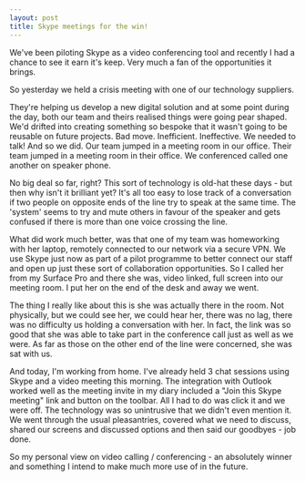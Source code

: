```yaml
---
layout: post
title: Skype meetings for the win!
---
```

We've been piloting Skype as a video conferencing tool and recently I had a chance to see it earn it's keep. Very much a fan of the opportunities it brings.

So yesterday we held a crisis meeting with one of our technology suppliers.

They're helping us develop a new digital solution and at some point during the day, both our team and theirs realised things were going pear shaped. We'd drifted into creating something so bespoke that it wasn't going to be reusable on future projects. Bad move. Inefficient. Ineffective. We needed to talk! And so we did. Our team jumped in a meeting room in our office. Their team jumped in a meeting room in their office. We conferenced called one another on speaker phone.

No big deal so far, right? This sort of technology is old-hat these days - but then why isn't it brilliant yet? It's all too easy to lose track of a conversation if two people on opposite ends of the line try to speak at the same time. The 'system' seems to try and mute others in favour of the speaker and gets confused if there is more than one voice crossing the line.

What did work much better, was that one of my team was homeworking with her laptop, remotely connected to our network via a secure VPN. We use Skype just now as part of a pilot programme to better connect our staff and open up just these sort of collaboration opportunities. So I called her from my Surface Pro and there she was, video linked, full screen into our meeting room. I put her on the end of the desk and away we went.

The thing I really like about this is she was actually there in the room. Not physically, but we could see her, we could hear her, there was no lag, there was no difficulty us holding a conversation with her. In fact, the link was so good that she was able to take part in the conference call just as well as we were. As far as those on the other end of the line were concerned, she was sat with us.

And today, I'm working from home. I've already held 3 chat sessions using Skype and a video meeting this morning. The integration with Outlook worked well as the meeting invite in my diary included a "Join this Skype meeting" link and button on the toolbar. All I had to do was click it and we were off. The technology was so unintrusive that we didn't even mention it. We went through the usual pleasantries, covered what we need to discuss, shared our screens and discussed options and then said our goodbyes - job done.

So my personal view on video calling / conferencing - an absolutely winner and something I intend to make much more use of in the future.
